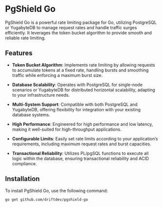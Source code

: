 # PgShield Go

PgShield Go is a powerful rate limiting package for Go, utilizing PostgreSQL or YugabyteDB to manage request rates and handle traffic surges efficiently. 
It leverages the token bucket algorithm to provide smooth and reliable rate limiting.

## Features

- **Token Bucket Algorithm**: Implements rate limiting by allowing requests to accumulate tokens at a fixed rate, handling bursts and smoothing traffic while enforcing a maximum burst size.

- **Database Scalability**: Operates with PostgreSQL for single-node scenarios or YugabyteDB for distributed horizontal scalability, adapting to your infrastructure needs.

- **Multi-System Support**: Compatible with both PostgreSQL and YugabyteDB, offering flexibility for integration with your existing database systems.

- **High Performance**: Engineered for high performance and low latency, making it well-suited for high-throughput applications.

- **Configurable Limits**: Easily set rate limits according to your application’s requirements, including maximum request rates and burst capacities.

- **Transactional Reliability**: Utilizes PL/pgSQL functions to execute all logic within the database, ensuring transactional reliability and ACID compliance.

## Installation

To install PgShield Go, use the following command:

```bash
go get github.com/driftdev/pgshield-go
```
